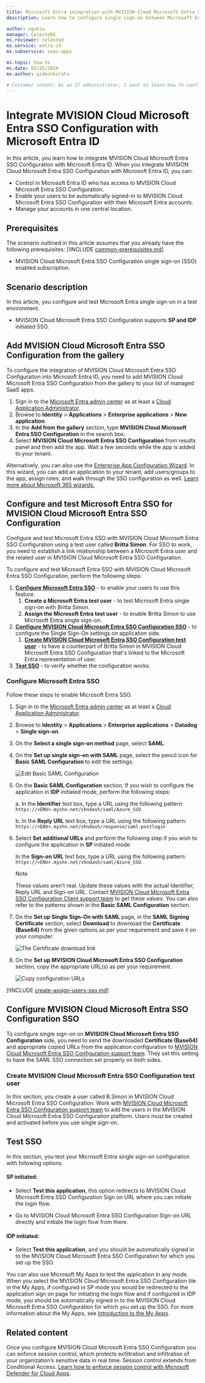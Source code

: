 ```yaml
---
title: Microsoft Entra integration with MVISION Cloud Microsoft Entra SSO Configuration
description: Learn how to configure single sign-on between Microsoft Entra ID and MVISION Cloud Microsoft Entra SSO Configuration.

author: nguhiu
manager: CelesteDG
ms.reviewer: celested
ms.service: entra-id
ms.subservice: saas-apps

ms.topic: how-to
ms.date: 03/25/2024
ms.author: gideonkiratu

# Customer intent: As an IT administrator, I want to learn how to configure single sign-on between Microsoft Entra ID and MVISION Cloud Microsoft Entra SSO Configuration so that I can control who has access to MVISION Cloud Microsoft Entra SSO Configuration, enable automatic sign-in with Microsoft Entra accounts, and manage my accounts in one central location.
---
```

# Integrate MVISION Cloud Microsoft Entra SSO Configuration with Microsoft Entra ID

In this article,  you learn how to integrate MVISION Cloud Microsoft Entra SSO Configuration with Microsoft Entra ID. When you integrate MVISION Cloud Microsoft Entra SSO Configuration with Microsoft Entra ID, you can:

* Control in Microsoft Entra ID who has access to MVISION Cloud Microsoft Entra SSO Configuration.
* Enable your users to be automatically signed-in to MVISION Cloud Microsoft Entra SSO Configuration with their Microsoft Entra accounts.
* Manage your accounts in one central location.

## Prerequisites
The scenario outlined in this article assumes that you already have the following prerequisites:
[!INCLUDE [common-prerequisites.md](~/identity/saas-apps/includes/common-prerequisites.md)]
* MVISION Cloud Microsoft Entra SSO Configuration single sign-on (SSO) enabled subscription.

## Scenario description

In this article,  you configure and test Microsoft Entra single sign-on in a test environment.

* MVISION Cloud Microsoft Entra SSO Configuration supports **SP and IDP** initiated SSO.

<a name='add-mvision-cloud-azure-ad-sso-configuration-from-the-gallery'></a>

## Add MVISION Cloud Microsoft Entra SSO Configuration from the gallery

To configure the integration of MVISION Cloud Microsoft Entra SSO Configuration into Microsoft Entra ID, you need to add MVISION Cloud Microsoft Entra SSO Configuration from the gallery to your list of managed SaaS apps.

1. Sign in to the [Microsoft Entra admin center](https://entra.microsoft.com) as at least a [Cloud Application Administrator](~/identity/role-based-access-control/permissions-reference.md#cloud-application-administrator).
1. Browse to **Identity** > **Applications** > **Enterprise applications** > **New application**.
1. In the **Add from the gallery** section, type **MVISION Cloud Microsoft Entra SSO Configuration** in the search box.
1. Select **MVISION Cloud Microsoft Entra SSO Configuration** from results panel and then add the app. Wait a few seconds while the app is added to your tenant.

 Alternatively, you can also use the [Enterprise App Configuration Wizard](https://portal.office.com/AdminPortal/home?Q=Docs#/azureadappintegration). In this wizard, you can add an application to your tenant, add users/groups to the app, assign roles, and walk through the SSO configuration as well. [Learn more about Microsoft 365 wizards.](/microsoft-365/admin/misc/azure-ad-setup-guides)

<a name='configure-and-test-azure-ad-sso-for-mvision-cloud-azure-ad-sso-configuration'></a>

## Configure and test Microsoft Entra SSO for MVISION Cloud Microsoft Entra SSO Configuration

Configure and test Microsoft Entra SSO with MVISION Cloud Microsoft Entra SSO Configuration using a test user called **Britta Simon**. For SSO to work, you need to establish a link relationship between a Microsoft Entra user and the related user in MVISION Cloud Microsoft Entra SSO Configuration.

To configure and test Microsoft Entra SSO with MVISION Cloud Microsoft Entra SSO Configuration, perform the following steps:

1. **[Configure Microsoft Entra SSO](#configure-azure-ad-sso)** - to enable your users to use this feature.
    1. **Create a Microsoft Entra test user** - to test Microsoft Entra single sign-on with Britta Simon.
    4. **Assign the Microsoft Entra test user** - to enable Britta Simon to use Microsoft Entra single sign-on.
1. **[Configure MVISION Cloud Microsoft Entra SSO Configuration SSO](#configure-mvision-cloud-azure-ad-sso-configuration-sso)** - to configure the Single Sign-On settings on application side.
    1. **[Create MVISION Cloud Microsoft Entra SSO Configuration test user](#create-mvision-cloud-azure-ad-sso-configuration-test-user)** - to have a counterpart of Britta Simon in MVISION Cloud Microsoft Entra SSO Configuration that's linked to the Microsoft Entra representation of user.
1. **[Test SSO](#test-sso)** - to verify whether the configuration works.

<a name='configure-azure-ad-sso'></a>

### Configure Microsoft Entra SSO

Follow these steps to enable Microsoft Entra SSO.

1. Sign in to the [Microsoft Entra admin center](https://entra.microsoft.com) as at least a [Cloud Application Administrator](~/identity/role-based-access-control/permissions-reference.md#cloud-application-administrator).
1. Browse to **Identity** > **Applications** > **Enterprise applications** > **Datadog** > **Single sign-on**.
1. On the **Select a single sign-on method** page, select **SAML**.
1. On the **Set up single sign-on with SAML** page, select the pencil icon for **Basic SAML Configuration** to edit the settings.

   ![Edit Basic SAML Configuration](common/edit-urls.png)

1. On the **Basic SAML Configuration** section, If you wish to configure the application in **IDP** initiated mode, perform the following steps:

    a. In the **Identifier** text box, type a URL using the following pattern:
    `https://<ENV>.myshn.net/shndash/saml/Azure_SSO`

    b. In the **Reply URL** text box, type a URL using the following pattern:
    `https://<ENV>.myshn.net/shndash/response/saml-postlogin`

5. Select **Set additional URLs** and perform the following step if you wish to configure the application in **SP** initiated mode:

    In the **Sign-on URL** text box, type a URL using the following pattern:
    `https://<ENV>.myshn.net/shndash/saml/Azure_SSO`

	> [!NOTE]
	> These values aren't real. Update these values with the actual Identifier, Reply URL and Sign-on URL. Contact [MVISION Cloud Microsoft Entra SSO Configuration Client support team](mailto:support@skyhighnetworks.com) to get these values. You can also refer to the patterns shown in the **Basic SAML Configuration** section.

6. On the **Set up Single Sign-On with SAML** page, in the **SAML Signing Certificate** section, select **Download** to download the **Certificate (Base64)** from the given options as per your requirement and save it on your computer.

	![The Certificate download link](common/certificatebase64.png)

7. On the **Set up MVISION Cloud Microsoft Entra SSO Configuration** section, copy the appropriate URL(s) as per your requirement.

	![Copy configuration URLs](common/copy-configuration-urls.png)

<a name='create-an-azure-ad-test-user'></a>

[!INCLUDE [create-assign-users-sso.md](~/identity/saas-apps/includes/create-assign-users-sso.md)]

<a name='configure-mvision-cloud-azure-ad-sso-configuration-sso'></a>

## Configure MVISION Cloud Microsoft Entra SSO Configuration SSO

To configure single sign-on on **MVISION Cloud Microsoft Entra SSO Configuration** side, you need to send the downloaded **Certificate (Base64)** and appropriate copied URLs from the application configuration to [MVISION Cloud Microsoft Entra SSO Configuration support team](mailto:support@skyhighnetworks.com). They set this setting to have the SAML SSO connection set properly on both sides.

<a name='create-mvision-cloud-azure-ad-sso-configuration-test-user'></a>

### Create MVISION Cloud Microsoft Entra SSO Configuration test user

In this section, you create a user called B.Simon in MVISION Cloud Microsoft Entra SSO Configuration. Work with [MVISION Cloud Microsoft Entra SSO Configuration support team](mailto:support@skyhighnetworks.com) to add the users in the MVISION Cloud Microsoft Entra SSO Configuration platform. Users must be created and activated before you use single sign-on.

## Test SSO 

In this section, you test your Microsoft Entra single sign-on configuration with following options. 

#### SP initiated:

* Select **Test this application**, this option redirects to MVISION Cloud Microsoft Entra SSO Configuration Sign on URL where you can initiate the login flow.  

* Go to MVISION Cloud Microsoft Entra SSO Configuration Sign-on URL directly and initiate the login flow from there.

#### IDP initiated:

* Select **Test this application**, and you should be automatically signed in to the MVISION Cloud Microsoft Entra SSO Configuration for which you set up the SSO. 

You can also use Microsoft My Apps to test the application in any mode. When you select the MVISION Cloud Microsoft Entra SSO Configuration tile in the My Apps, if configured in SP mode you would be redirected to the application sign on page for initiating the login flow and if configured in IDP mode, you should be automatically signed in to the MVISION Cloud Microsoft Entra SSO Configuration for which you set up the SSO. For more information about the My Apps, see [Introduction to the My Apps](https://support.microsoft.com/account-billing/sign-in-and-start-apps-from-the-my-apps-portal-2f3b1bae-0e5a-4a86-a33e-876fbd2a4510).

## Related content

Once you configure MVISION Cloud Microsoft Entra SSO Configuration you can enforce session control, which protects exfiltration and infiltration of your organization’s sensitive data in real time. Session control extends from Conditional Access. [Learn how to enforce session control with Microsoft Defender for Cloud Apps](/cloud-app-security/proxy-deployment-any-app).
